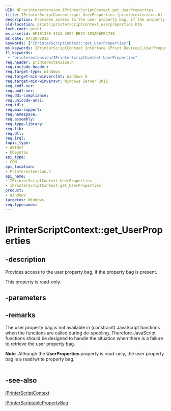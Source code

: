 ```yaml
---
UID: NF:printerextension.IPrinterScriptContext.get_UserProperties
title: IPrinterScriptContext::get_UserProperties (printerextension.h)
description: Provides access to the user property bag, if the property bag is present.
old-location: print\iprinterscriptcontext_userproperties.htm
tech.root: print
ms.assetid: 6F181350-41A3-4592-BB72-1E3AD6FEC748
ms.date: 04/20/2018
keywords: ["IPrinterScriptContext::get_UserProperties"]
ms.keywords: IPrinterScriptContext interface [Print Devices],UserProperties property, IPrinterScriptContext.UserProperties, IPrinterScriptContext.get_UserProperties, IPrinterScriptContext::UserProperties, IPrinterScriptContext::get_UserProperties, UserProperties property [Print Devices], UserProperties property [Print Devices],IPrinterScriptContext interface, get_UserProperties, print.iprinterscriptcontext_userproperties, printerextension/IPrinterScriptContext::UserProperties, printerextension/IPrinterScriptContext::get_UserProperties
f1_keywords:
 - "printerextension/IPrinterScriptContext.UserProperties"
req.header: printerextension.h
req.include-header: 
req.target-type: Windows
req.target-min-winverclnt: Windows 8
req.target-min-winversvr: Windows Server 2012
req.kmdf-ver: 
req.umdf-ver: 
req.ddi-compliance: 
req.unicode-ansi: 
req.idl: 
req.max-support: 
req.namespace: 
req.assembly: 
req.type-library: 
req.lib: 
req.dll: 
req.irql: 
topic_type:
- APIRef
- kbSyntax
api_type:
- COM
api_location:
- Printerextension.h
api_name:
- IPrinterScriptContext.UserProperties
- IPrinterScriptContext.get_UserProperties
product:
- Windows
targetos: Windows
req.typenames: 
---
```


# IPrinterScriptContext::get_UserProperties


## -description


Provides access to the user property bag, if the property bag is present.

This property is read-only.


## -parameters


## -remarks



The user property bag is not available in (constraint) JavaScript functions when the functions are called during de-spooling. Therefore JavaScript functions should be designed to handle the situation when there is  a failure to retrieve the user property bag.

<div class="alert"><b>Note</b>  Although the <b>UserProperties</b> property is read-only, the user property bag is a read/write property bag.</div>
<div> </div>



## -see-also




<a href="https://docs.microsoft.com/windows-hardware/drivers/ddi/printerextension/nn-printerextension-iprinterscriptcontext">IPrinterScriptContext</a>



<a href="https://docs.microsoft.com/windows-hardware/drivers/ddi/printerextension/nn-printerextension-iprinterscriptablepropertybag">IPrinterScriptablePropertyBag</a>
 

 

